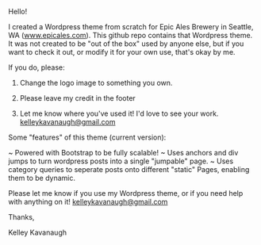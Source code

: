 Hello!

I created a Wordpress theme from scratch for Epic Ales Brewery in Seattle, WA (www.epicales.com). This github repo contains that Wordpress theme. It was not created to be "out of the box" used by anyone else, but if you want to check it out, or modify it for your own use, that's okay by me. 

If you do, please:

1. Change the logo image to something you own.

2. Please leave my credit in the footer

3. Let me know where you've used it! I'd love to see your work. kelleykavanaugh@gmail.com

Some "features" of this theme (current version):

~ Powered with Bootstrap to be fully scalable!
~ Uses anchors and div jumps to turn wordpress posts into a single "jumpable" page.
~ Uses category queries to seperate posts onto different "static" Pages, enabling them to be dynamic.

Please let me know if you use my Wordpress theme, or if you need help with anything on it! kelleykavanaugh@gmail.com

Thanks,

Kelley Kavanaugh